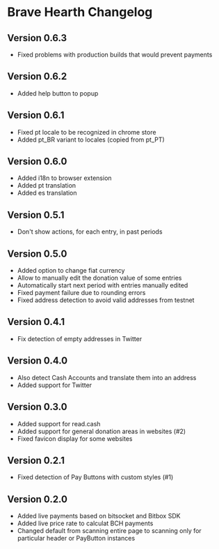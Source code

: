 Brave Hearth Changelog
======================

Version 0.6.3
-------------

 * Fixed problems with production builds that would prevent payments

Version 0.6.2
-------------

 * Added help button to popup

Version 0.6.1
-------------

 * Fixed pt locale to be recognized in chrome store
 * Added pt_BR variant to locales (copied from pt_PT)

Version 0.6.0
-------------

  * Added i18n to browser extension
  * Added pt translation
  * Added es translation

Version 0.5.1
-------------

  * Don't show actions, for each entry, in past periods

Version 0.5.0
-------------

  * Added option to change fiat currency
  * Allow to manually edit the donation value of some entries
  * Automatically start next period with entries manually edited
  * Fixed payment failure due to rounding errors
  * Fixed address detection to avoid valid addresses from testnet

Version 0.4.1
-------------

  * Fix detection of empty addresses in Twitter

Version 0.4.0
-------------

  * Also detect Cash Accounts and translate them into an address
  * Added support for Twitter

Version 0.3.0
-------------

  * Added support for read.cash
  * Added support for general donation areas in websites (#2)
  * Fixed favicon display for some websites

Version 0.2.1
-------------

  * Fixed detection of Pay Buttons with custom styles (#1)

Version 0.2.0
-------------

  * Added live payments based on bitsocket and Bitbox SDK
  * Added live price rate to calculat BCH payments
  * Changed default from scanning entire page to scanning only for particular
    header or PayButton instances
